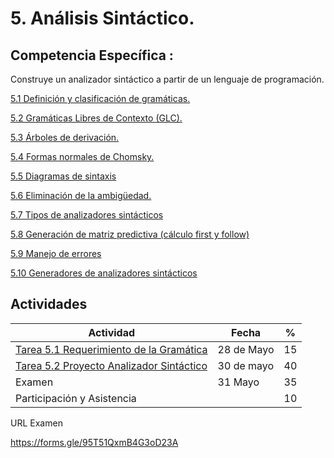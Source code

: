 # 5. Análisis Sintáctico.

## Competencia Específica :

Construye un analizador sintáctico a partir de un lenguaje de programación.


[5.1 Definición y clasificación de gramáticas.](tema5/5_1.md)

[5.2 Gramáticas Libres de Contexto (GLC).](tema5/5_2.md)

[5.3 Árboles de derivación.](tema5/5_3.md)

[5.4 Formas normales de Chomsky.](tema5/5_4.md)

[5.5 Diagramas de sintaxis](tema5/5_5.md)

[5.6 Eliminación de la ambigüedad.](tema5/5_6.md)

[5.7 Tipos de analizadores sintácticos](tema5/5_7.md)

[5.8 Generación de matriz predictiva (cálculo first y follow)](tema5/5_8.md)

[5.9 Manejo de errores](tema5/5_9.md)

[5.10 Generadores de analizadores sintácticos](tema5/5_10.md)


## Actividades

| Actividad | Fecha | %  |
| --------- | ----- | -- |
| [Tarea 5.1 Requerimiento de la Gramática ](https://github.com/RodolfoBaume/LenguajesAutomatas/issues/14)  | 28 de Mayo | 15 |
| [Tarea 5.2 Proyecto Analizador Sintáctico ](https://github.com/RodolfoBaume/LenguajesAutomatas/issues/15) | 30 de mayo | 40 |
| Examen    | 31 Mayo  | 35 |
| Participación y Asistencia |  | 10 |


URL Examen

https://forms.gle/95T51QxmB4G3oD23A
